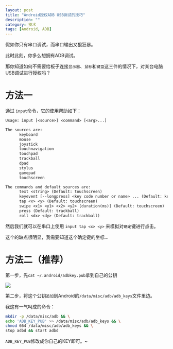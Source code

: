 ```yaml
---
layout: post
title: "Android授权ADB USB调试的技巧"
description: ""
category: 技术
tags: [Android, ADB]
---
```


假如你只有串口调试，而串口输出又狠狂暴。

此时此刻，你多么想拥有ADB调试。

那你知道如何不需要给板子连接`显示器`、`鼠标`和`键盘`这三件的情况下，对某台电脑USB调试进行授权吗？

<!-- more -->

# 方法一

通过 `input`命令，它的使用帮助如下：

```txt
Usage: input [<source>] <command> [<arg>...]

The sources are:
      keyboard
      mouse
      joystick
      touchnavigation
      touchpad
      trackball
      dpad
      stylus
      gamepad
      touchscreen

The commands and default sources are:
      text <string> (Default: touchscreen)
      keyevent [--longpress] <key code number or name> ... (Default: keyboard)
      tap <x> <y> (Default: touchscreen)
      swipe <x1> <y1> <x2> <y2> [duration(ms)] (Default: touchscreen)
      press (Default: trackball)
      roll <dx> <dy> (Default: trackball)
```

然后我们就可以在串口上使用 `input tap <x> <y>` 来模拟对`确定`键进行点击。

这个的缺点很明显，我需要知道这个确定键的坐标...

# 方法二（推荐）

第一步，先`cat ~/.android/adbkey.pub`拿到自己的公钥

![](https://media-1256569450.cos.ap-chengdu.myqcloud.com/blog/15287177849841.jpg)

第二步，将这个公钥`追加`到Android的`/data/misc/adb/adb_keys`文件里边。

我这有一气呵成的命令：

```sh
mkdir -p /data/misc/adb && \
echo 'ADB_KEY_PUB' >> /data/misc/adb/adb_keys && \
chmod 664 /data/misc/adb/adb_keys && \
stop adbd && start adbd
```

`ADB_KEY_PUB`修改成你自己的KEY即可。~


